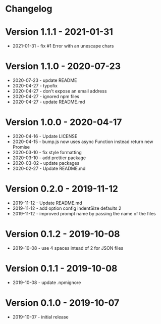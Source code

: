 # Changelog

Version 1.1.1 - 2021-01-31
===========================

  - 2021-01-31 - fix #1 Error with an unescape chars


Version 1.1.0 - 2020-07-23
===========================

  - 2020-07-23 - update README
  - 2020-04-27 - typofix
  - 2020-04-27 - don't expose an email address
  - 2020-04-27 - ignored npm files
  - 2020-04-27 - update README.md


Version 1.0.0 - 2020-04-17
===========================

  - 2020-04-16 - Update LICENSE
  - 2020-04-15 - bump.js now uses async Function instead return new Promise
  - 2020-03-10 - fix style formatting
  - 2020-03-10 - add prettier package
  - 2020-03-02 - update packages
  - 2020-02-27 - Update README.md


# Version 0.2.0 - 2019-11-12

- 2019-11-12 - Update README.md
- 2019-11-12 - add option config indentSize defaults 2
- 2019-11-12 - improved prompt name by passing the name of the files

# Version 0.1.2 - 2019-10-08

- 2019-10-08 - use 4 spaces intead of 2 for JSON files

# Version 0.1.1 - 2019-10-08

- 2019-10-08 - update .npmignore

# Version 0.1.0 - 2019-10-07

- 2019-10-07 - initial release
